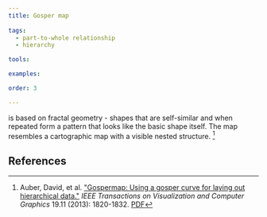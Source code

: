 ```yaml
---
title: Gosper map
  
tags:
  - part-to-whole relationship
  - hierarchy

tools:

examples:

order: 3

---
```


is based on fractal geometry - shapes that are self-similar and when repeated form a pattern that looks like the basic shape itself. The map resembles a cartographic map with a visible nested structure. [^auber]
<!-- TODO: find out is Gosper type of Jigsaw treemaps or same thing? -->

<!--more-->

## References
[^auber]: Auber, David, et al. ["Gospermap: Using a gosper curve for laying out hierarchical data."](https://doi.org/10.1109/TVCG.2013.91) *IEEE Transactions on Visualization and Computer Graphics* 19.11 (2013): 1820-1832. [PDF]((https://hal.archives-ouvertes.fr/hal-00959383/document))
